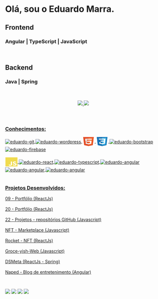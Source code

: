# Olá, sou o Eduardo Marra. 

## Frontend
### Angular | TypeScript | JavaScript
<br>

## Backend
### Java | Spring
<br>
<br>

<!--
- 🔭 I’m currently working on ...
- 🌱 I’m currently learning ...
- 👯 I’m looking to collaborate on ...
- 🤔 I’m looking for help with ...
- 💬 Ask me about ...
- 📫 How to reach me: ...
- 😄 Pronouns: ...
- ⚡ Fun fact: ...
-->

<!--
  Cards retirados em https://github.com/anuraghazra/github-readme-stats
-->
<div align="center">
  <a href="https://github.com/Eduardomarra">
  <img height="180em" src="https://github-readme-stats-sigma-seven.vercel.app/api?username=Eduardomarra&show_icons=true&theme=radical"/>
  <img height="180em" src="https://github-readme-stats-sigma-seven.vercel.app/api/top-langs/?username=Eduardomarra&layout=compact&langs_count=7&theme=dracula"/>
</div>
<br>
<br>

 ##
  
<!--
  Icons retirados em https://devicon.dev/. Icones em formato SVG
-->
  
### Conhecimentos:
   
<div style="display: inline_block">
  <img align="center" alt="eduardo-git" height="30" width="40" src="https://cdn.jsdelivr.net/gh/devicons/devicon/icons/git/git-original.svg" />
  <img align="center" alt="eduardo-wordpress" height="30" width="40" src="https://cdn.jsdelivr.net/gh/devicons/devicon/icons/wordpress/wordpress-plain.svg" />
  <img align="center" alt="eduardo-HTML" height="30" width="40" src="https://raw.githubusercontent.com/devicons/devicon/master/icons/html5/html5-original.svg">
  <img align="center" alt="eduardo-CSS" height="30" width="40" src="https://raw.githubusercontent.com/devicons/devicon/master/icons/css3/css3-original.svg">
  <img align="center" alt="eduardo-bootstrap" height="30" width="40" src="https://cdn.jsdelivr.net/gh/devicons/devicon/icons/bootstrap/bootstrap-plain.svg" />
  <img align="center" alt="eduardo-firebase" height="30" width="40" src="https://cdn.jsdelivr.net/gh/devicons/devicon/icons/firebase/firebase-plain.svg" />
</div><br>
<div style="display: inline_block">
  <img align="center" alt="eduardo-Js" height="30" width="40" src="https://raw.githubusercontent.com/devicons/devicon/master/icons/javascript/javascript-plain.svg">
  <img align="center" alt="eduardo-react" height="30" width="40" src="https://cdn.jsdelivr.net/gh/devicons/devicon/icons/react/react-original.svg" />
  <img align="center" alt="eduardo-typescript" height="30" width="40" src="https://cdn.jsdelivr.net/gh/devicons/devicon/icons/typescript/typescript-original.svg" />
  <img align="center" alt="eduardo-angular" height="30" width="40" src="https://cdn.jsdelivr.net/gh/devicons/devicon/icons/angularjs/angularjs-original.svg" />
  <img align="center" alt="eduardo-angular" height="30" width="40" src="https://cdn.jsdelivr.net/gh/devicons/devicon/icons/java/java-original.svg" />
  <img  align="center" alt="eduardo-angular" height="30" width="40" src="https://cdn.jsdelivr.net/gh/devicons/devicon/icons/spring/spring-original-wordmark.svg" />

</div><br>
  
### Projetos Desenvolvidos:
<div style="display: inline_block">
  <a href="https://github.com/Eduardomarra/09-portfolio" target="__blank">09 - Portfólio (ReactJs)</a>
</div><br>
  <div style="display: inline_block">
  <a href="https://github.com/Eduardomarra/20-portfolio" target="__blank">20 - Portfólio (ReactJs)</a>
</div><br>
   <div style="display: inline_block">
  <a href="https://github.com/Eduardomarra/22-repos-git" target="__blank">22 - Projetos - repositórios GitHub (Javascript)</a>
</div><br>
<div style="display: inline_block">
  <a href="https://github.com/Eduardomarra/NFT-Marketplace" target="__blank">NFT - Marketplace (Javascript)</a>
</div><br>
<div style="display: inline_block">
  <a href="https://github.com/Eduardomarra/rocket-nft-react" target="__blank">Rocket - NFT (ReactJs)</a>
</div><br>
<div style="display: inline_block">
  <a href="https://github.com/Eduardomarra/GroceYish" target="__blank">Groce-yish-Web (Javascript)</a>
</div><br>
<div style="display: inline_block">
  <a href="https://github.com/Eduardomarra/dsmeta" target="__blank">DSMeta (ReactJs - Spring)</a>
</div><br>
<div style="display: inline_block">
  <a href="https://github.com/Eduardomarra/naped-blog" target="__blank">Naped - Blog de entretenimento (Angular)</a>
</div><br>


  ##
  
<!--
  Icons redes sociais retirados em https://dev.to/envoy_/150-badges-for-github-pnk.
-->
<div> 
  <a href="mailto:eduardomarra@gmail.com" target="_blank"><img src="https://img.shields.io/badge/Gmail-D14836?style=for-the-badge&logo=gmail&logoColor=white" ></a>
  <a href="https://www.linkedin.com/in/eduardomarra/" target="_blank"><img src="https://img.shields.io/badge/-LinkedIn-%230077B5?style=for-the-badge&logo=linkedin&logoColor=white"></a> 
  <a href="https://www.instagram.com/eduardogmarra" target="_blank"><img src="https://img.shields.io/badge/-Instagram-%23E4405F?style=for-the-badge&logo=instagram&logoColor=white"></a>
  <a href="https://api.whatsapp.com/send?phone=61993707468" target="_blank"><img src="https://img.shields.io/badge/WhatsApp-25D366?style=for-the-badge&logo=whatsapp&logoColor=white"></a>
</div>
